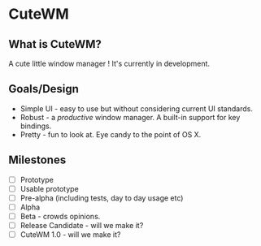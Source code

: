 
# CuteWM

## What is CuteWM?
A cute little window manager !
It's currently in development.

## Goals/Design
* Simple UI - easy to use but without considering current UI standards.
* Robust - a *productive* window manager. A built-in support for key bindings.
* Pretty - fun to look at. Eye candy to the point of OS X.

## Milestones
- [ ] Prototype
- [ ] Usable prototype
- [ ] Pre-alpha (including tests, day to day usage etc)
- [ ] Alpha
- [ ] Beta - crowds opinions.
- [ ] Release Candidate - will we make it?
- [ ] CuteWM 1.0 - will we make it?
